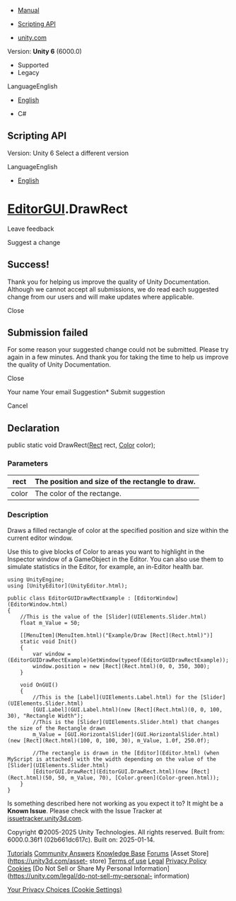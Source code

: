 [ ]()

  * [Manual](../Manual/index.html)
  * [Scripting API](../ScriptReference/index.html)

  * [unity.com](https://unity.com/)

Version: **Unity 6** (6000.0)

  * Supported
  * Legacy

LanguageEnglish

  * [English]()

  * C#

[ ](https://docs.unity3d.com)

## Scripting API

Version: Unity 6 Select a different version

LanguageEnglish

  * [English]()

#  [EditorGUI](EditorGUI.html).DrawRect

Leave feedback

Suggest a change

## Success!

Thank you for helping us improve the quality of Unity Documentation. Although
we cannot accept all submissions, we do read each suggested change from our
users and will make updates where applicable.

Close

## Submission failed

For some reason your suggested change could not be submitted. Please <a>try
again</a> in a few minutes. And thank you for taking the time to help us
improve the quality of Unity Documentation.

Close

Your name Your email Suggestion* Submit suggestion

Cancel

[ ]()

## Declaration

public static void DrawRect([Rect](Rect.html) rect, [Color](Color.html)
color);

### Parameters

rect | The position and size of the rectangle to draw.  
---|---  
color | The color of the rectange.  
  
### Description

Draws a filled rectangle of color at the specified position and size within
the current editor window.

Use this to give blocks of Color to areas you want to highlight in the
Inspector window of a GameObject in the Editor. You can also use them to
simulate statistics in the Editor, for example, an in-Editor health bar.

    
    
    using UnityEngine;
    using [UnityEditor](UnityEditor.html);  
      
    public class EditorGUIDrawRectExample : [EditorWindow](EditorWindow.html)
    {
        //This is the value of the [Slider](UIElements.Slider.html)
        float m_Value = 50;  
      
        [[MenuItem](MenuItem.html)("Example/Draw [Rect](Rect.html)")]
        static void Init()
        {
            var window = (EditorGUIDrawRectExample)GetWindow(typeof(EditorGUIDrawRectExample));
            window.position = new [Rect](Rect.html)(0, 0, 350, 300);
        }  
      
        void OnGUI()
        {
            //This is the [Label](UIElements.Label.html) for the [Slider](UIElements.Slider.html)
            [GUI.Label](GUI.Label.html)(new [Rect](Rect.html)(0, 0, 100, 30), "Rectangle Width");
            //This is the [Slider](UIElements.Slider.html) that changes the size of the Rectangle drawn
            m_Value = [GUI.HorizontalSlider](GUI.HorizontalSlider.html)(new [Rect](Rect.html)(100, 0, 100, 30), m_Value, 1.0f, 250.0f);  
      
            //The rectangle is drawn in the [Editor](Editor.html) (when MyScript is attached) with the width depending on the value of the [Slider](UIElements.Slider.html)
            [EditorGUI.DrawRect](EditorGUI.DrawRect.html)(new [Rect](Rect.html)(50, 50, m_Value, 70), [Color.green](Color-green.html));
        }
    }
    

Is something described here not working as you expect it to? It might be a
**Known Issue**. Please check with the Issue Tracker at
[issuetracker.unity3d.com](https://issuetracker.unity3d.com).

Copyright ©2005-2025 Unity Technologies. All rights reserved. Built from:
6000.0.36f1 (02b661dc617c). Built on: 2025-01-14.

[Tutorials](https://unity3d.com/learn) [Community
Answers](https://answers.unity3d.com) [Knowledge
Base](https://support.unity3d.com/hc/en-us)
[Forums](https://forum.unity3d.com) [Asset Store](https://unity3d.com/asset-
store) [Terms of use](https://docs.unity3d.com/Manual/TermsOfUse.html)
[Legal](https://unity.com/legal) [Privacy
Policy](https://unity.com/legal/privacy-policy)
[Cookies](https://unity.com/legal/cookie-policy) [Do Not Sell or Share My
Personal Information](https://unity.com/legal/do-not-sell-my-personal-
information)

[Your Privacy Choices (Cookie Settings)](javascript:void\(0\);)

